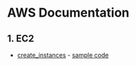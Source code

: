 # AWS Documentation

## 1. EC2

- [create_instances](https://boto3.amazonaws.com/v1/documentation/api/latest/reference/services/ec2.html) - [sample code](https://docs.aws.amazon.com/code-samples/latest/catalog/python-ec2-create_instance.py.html)